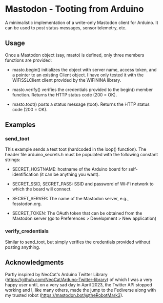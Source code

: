 # Mastodon - Tooting from Arduino

A minimalistic implementation of a write-only Mastodon client for
Arduino. It can be used to post status messages, sensor telemetry,
etc.

## Usage

Once a Mastodon object (say, masto) is defined, only three members
functions are provided:

* masto.begin() initializes the object with server name, access token,
  and a pointer to an existing Client object. I have only tested it
  with the WiFiSSLClient client provided by the WiFiNINA library.

* masto.verify() verifies the credentials provided to the begin()
  member function.  Returns the HTTP status code (200 = OK).

* masto.toot() posts a status message (toot).  Returns the HTTP status
  code (200 = OK).

## Examples

### send_toot

This example sends a test toot (hardcoded in the loop() function). The
header file arduino_secrets.h must be populated with the following
constant strings:

* SECRET_HOSTNAME: hostname of the Arduino board for
  self-identification (it can be anything you want).

* SECRET_SSID, SECRET_PASS: SSID and password of Wi-Fi network to
  which the board will connect.

* SECRET_SERVER: The name of the Mastodon server, e.g., fosstodon.org.

* SECRET_TOKEN: The OAuth token that can be obtained from the Mastodon
  server (go to Preferences > Development > New application)

### verify_credentials

Similar to send_toot, but simply verifies the credentials provided
without posting anything.

## Acknowledgments

Partly inspired by NeoCat's Arduino Twitter Library
(https://github.com/NeoCat/Arduno-Twitter-library) of which I was a
very happy user until, on a very sad day in April 2023, the Twitter
API stopped working and I, like many others, made the jump to the
Fediverse along with my trusted robot
(https://mastodon.bot/@theRobotMark3).

